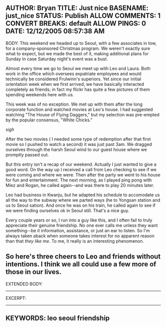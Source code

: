 AUTHOR: Bryan
TITLE: Just nice
BASENAME: just_nice
STATUS: Publish
ALLOW COMMENTS: 1
CONVERT BREAKS: __default__
ALLOW PINGS: 0
DATE: 12/12/2005 08:57:38 AM
-----
BODY:
This weekend we headed up to Seoul, with a few associates in tow, for a company-sponsored Christmas program. We weren't exactly sure what to expect, but we made the best of it, making additional plans for Sunday in case Saturday night's event was a bust.

Almost every time we go to Seoul we meet up with Leo and Laura. Both work in the office which oversees expatriate employees and would technically be considered Frulwinn's superiors. Yet since our initial orientation week when we first arrived, we have basically interacted completely as friends; in fact my flickr has quite a few pictures of them spending weekends here with us. 

This week was of no exception. We met up with them after the long corporate function and watched movies at Leo's house. I had suggested watching "The House of Flying Daggers," but my selection was pre-empted by the popular consensus, "White Chicks." 

*sigh*

After the two movies ( I needed some type of redemption after that first movie so I pushed to watch a second) it was just past 3am. We dragged ourselves through the harsh Seoul wind to our guest house where we promptly passed out.

But this entry isn't a recap of our weekend. Actually I just wanted to give a good word. On the way up I received a call from Leo checking to see if we were coming and where we were. Then after the party we went to his house for fun and entertainment. The next morning, as I played ping pong with Miez and Rogan, he called again--and was there to play 20 minutes later.

Leo had business in Kwanju, but he adapted his schedule to accomodate us all the way to the subway where we parted ways (he to Yongsan station and us to Seoul sation). And once he was on his train, he called again to see if we were finding ourselves ok in Seoul still. That's a nice guy.

Every couple years or so, I run into a guy like this, and I often fail to truly appreciate their genuine friendship. No one ever calls me unless they want something--be it information, assistance, or just an ear to listen. So I'm always taken aback when someone takes interest for no apparent reason than that <em>they like me</em>. To me, it really is an interesting phenomenon.

So here's three cheers to Leo and friends without intentions. I think we all could use a few more of those in our lives.
-----
EXTENDED BODY:

-----
EXCERPT:

-----
KEYWORDS:
leo seoul friendship
-----


